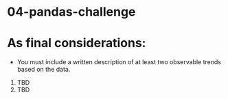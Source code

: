 # 04-pandas-challenge


# As final considerations:
- You must include a written description of at least two observable trends based on the data.
1. TBD
2. TBD
